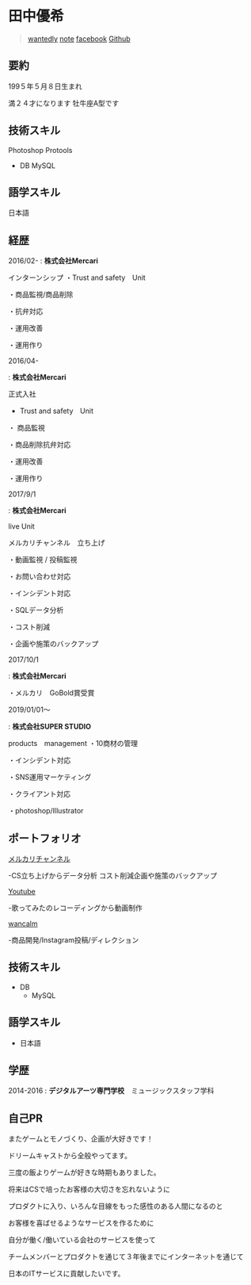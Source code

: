 # 田中優希


 > [wantedly](https://www.wantedly.com/users/49281110)
 > [note](https://note.mu/tanakosan0508)
 >[facebook](https://www.facebook.com/profile.php?id=100005865303362)
 >[Github](https://github.com/tanakosan0508)

## 要約
199５年５月８日生まれ

満２４才になります
牡牛座A型です

## 技術スキル
Photoshop  Protools
     
+ DB
 MySQL

## 語学スキル

日本語


## 経歴

2016/02-
: **株式会社Mercari** 

インターンシップ
・Trust and safety　Unit  
 
 ・商品監視/商品削除 
  
 ・抗弁対応 
  
 ・運用改善
  
 ・運用作り

 2016/04-
 
 : **株式会社Mercari** 
 
正式入社

+ Trust and safety　Unit
  
・ 商品監視 

・商品削除抗弁対応 
 
・運用改善 
 
・運用作り

2017/9/1

 : **株式会社Mercari** 
 
 live Unit
 
メルカリチャンネル　立ち上げ

  ・動画監視 /  投稿監視 
  
  ・お問い合わせ対応  
  
  ・インシデント対応  
  
  ・SQLデータ分析 
  
  ・コスト削減  
  
  ・企画や施策のバックアップ

2017/10/1

 : **株式会社Mercari** 
 
・メルカリ　GoBold賞受賞

2019/01/01〜

 : **株式会社SUPER STUDIO** 
 
 products　management
 ・10商材の管理 
 
 ・インシデント対応 
 
 ・SNS運用マーケティング
 
 ・クライアント対応
 
 ・photoshop/Illustrator
 
## ポートフォリオ

[メルカリチャンネル](https://www.mercari.com/jp/mercari-channel/)

-CS立ち上げからデータ分析  コスト削減企画や施策のバックアップ

[Youtube](https://www.youtube.com/channel/UCXOTgkhh_Smrr32e5RO1hyA)

-歌ってみたのレコーディングから動画制作

[wancalm](https://www.instagram.com/wan_calm/)

-商品開発/Instagram投稿/ディレクション

## 技術スキル

 + DB
    - MySQL

## 語学スキル

+ 日本語
   

## 学歴

2014-2016
:   **デジタルアーツ専門学校**　ミュージックスタッフ学科 



## 自己PR
またゲームとモノづくり、企画が大好きです！

ドリームキャストから全般やってます。

三度の飯よりゲームが好きな時期もありました。

将来はCSで培ったお客様の大切さを忘れないように

プロダクトに入り、いろんな目線をもった感性のある人間になるのと

お客様を喜ばせるようなサービスを作るために

自分が働く/働いている会社のサービスを使って

チームメンバーとプロダクトを通じて３年後までにインターネットを通じて

日本のITサービスに貢献したいです。



